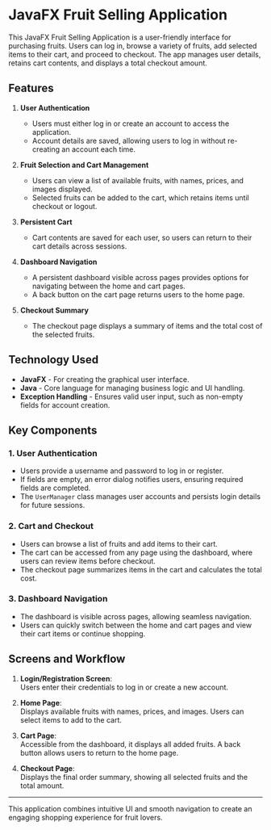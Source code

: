 # JavaFX Fruit Selling Application

This JavaFX Fruit Selling Application is a user-friendly interface for purchasing fruits. Users can log in, browse a variety of fruits, add selected items to their cart, and proceed to checkout. The app manages user details, retains cart contents, and displays a total checkout amount.

## Features

1. **User Authentication**  
   - Users must either log in or create an account to access the application.
   - Account details are saved, allowing users to log in without re-creating an account each time.

2. **Fruit Selection and Cart Management**  
   - Users can view a list of available fruits, with names, prices, and images displayed.
   - Selected fruits can be added to the cart, which retains items until checkout or logout.

3. **Persistent Cart**  
   - Cart contents are saved for each user, so users can return to their cart details across sessions.

4. **Dashboard Navigation**  
   - A persistent dashboard visible across pages provides options for navigating between the home and cart pages.
   - A back button on the cart page returns users to the home page.

5. **Checkout Summary**  
   - The checkout page displays a summary of items and the total cost of the selected fruits.

## Technology Used

- **JavaFX** - For creating the graphical user interface.
- **Java** - Core language for managing business logic and UI handling.
- **Exception Handling** - Ensures valid user input, such as non-empty fields for account creation.

## Key Components

### 1. User Authentication

- Users provide a username and password to log in or register.
- If fields are empty, an error dialog notifies users, ensuring required fields are completed.
- The `UserManager` class manages user accounts and persists login details for future sessions.

### 2. Cart and Checkout

- Users can browse a list of fruits and add items to their cart.
- The cart can be accessed from any page using the dashboard, where users can review items before checkout.
- The checkout page summarizes items in the cart and calculates the total cost.

### 3. Dashboard Navigation

- The dashboard is visible across pages, allowing seamless navigation.
- Users can quickly switch between the home and cart pages and view their cart items or continue shopping.

## Screens and Workflow

1. **Login/Registration Screen**:  
   Users enter their credentials to log in or create a new account.

2. **Home Page**:  
   Displays available fruits with names, prices, and images. Users can select items to add to the cart.

3. **Cart Page**:  
   Accessible from the dashboard, it displays all added fruits. A back button allows users to return to the home page.

4. **Checkout Page**:  
   Displays the final order summary, showing all selected fruits and the total amount.

---

This application combines intuitive UI and smooth navigation to create an engaging shopping experience for fruit lovers.
